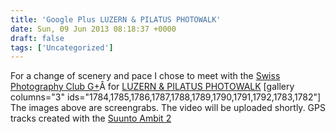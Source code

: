 ```yaml
---
title: 'Google Plus LUZERN & PILATUS PHOTOWALK'
date: Sun, 09 Jun 2013 08:18:37 +0000
draft: false
tags: ['Uncategorized']
---
```


For a change of scenery and pace I chose to meet with the [Swiss Photography Club G+](https://plus.google.com/communities/111207953510566045902 "Swiss photography Club. ")Â for [LUZERN & PILATUS PHOTOWALK](https://plus.google.com/events/cela7v6p6uvgfhsbrb72iv2udu0 "this event") \[gallery columns="3" ids="1784,1785,1786,1787,1788,1789,1790,1791,1792,1783,1782"\] The images above are screengrabs. The video will be uploaded shortly. GPS tracks created with the [Suunto Ambit 2](http://www.amazon.com/gp/product/B006N0LIG6/ref=as_li_qf_sp_asin_il_tl?ie=UTF8&camp=1789&creative=9325&creativeASIN=B006N0LIG6&linkCode=as2&tag=perspectives "Tracked with this watch")